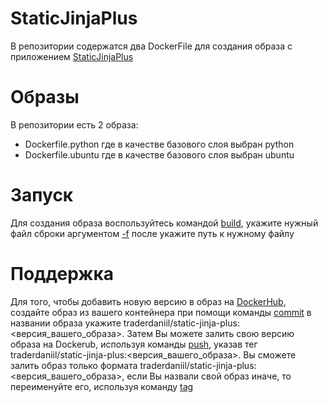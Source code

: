 # StaticJinjaPlus

В репозитории содержатся два DockerFile для создания образа с приложением [StaticJinjaPlus](https://github.com/trader-daniil/StaticJinjaPlus)

# Образы

В репозитории есть 2 образа:

- Dockerfile.python где в качестве базового слоя выбран python
- Dockerfile.ubuntu где в качестве базового слоя выбран ubuntu

# Запуск

Для создания образа воспользуйтесь командой [build](https://docs.docker.com/reference/cli/docker/), укажите нужный файл сброки аргументом [-f](https://www.baeldung.com/ops/multiple-dockerfiles) после укажите путь к нужному файлу

# Поддержка 

Для того, чтобы добавить новую версию в образ на [DockerHub](https://hub.docker.com/repository/docker/traderdaniil/static-jinja-plus/general), создайте образ из вашего контейнера при помощи команды [commit](https://docs.docker.com/reference/cli/docker/container/commit/) в названии образа укажите traderdaniil/static-jinja-plus:<версия_вашего_образа>. Затем Вы можете залить свою версию образа на Dockerub, используя команды [push](https://docs.docker.com/reference/cli/docker/image/push/), указав тег traderdaniil/static-jinja-plus:<версия_вашего_образа>. Вы сможете залить образ только формата  traderdaniil/static-jinja-plus:<версия_вашего_образа>, если Вы назвали свой образ иначе, то переименуйте его, используя команду [tag](https://docs.docker.com/reference/cli/docker/image/tag/)

